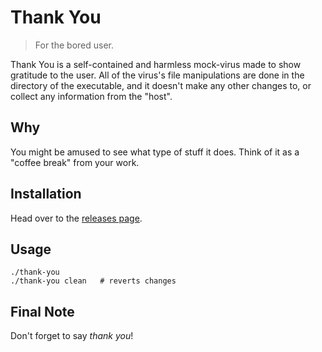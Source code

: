 # Thank You

> For the bored user.

Thank You is a self-contained and harmless mock-virus made to show gratitude to the user. All of the virus's file manipulations are done in the directory of the executable, and it doesn't make any other changes to, or collect any information from the "host".

## Why

You might be amused to see what type of stuff it does. Think of it as a "coffee break" from your work.

## Installation

Head over to the [releases page](https://github.com/clabe45/thank-you/releases).

## Usage

```
./thank-you
./thank-you clean   # reverts changes
```

## Final Note

Don't forget to say *thank you*!
